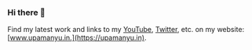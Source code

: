 ### Hi there 👋

<!--
**upamanyudas/upamanyudas** is a ✨ _special_ ✨ repository because its `README.md` (this file) appears on your GitHub profile.

Here are some ideas to get you started:

- 🔭 I’m currently working on ...
- 🌱 I’m currently learning ...
- 👯 I’m looking to collaborate on ...
- 🤔 I’m looking for help with ...
- 💬 Ask me about ...
- 📫 How to reach me: ...
- 😄 Pronouns: ...
- ⚡ Fun fact: ...
-->

Find my latest work and links to my [YouTube](https://www.youtube.com/c/UpamanyuDas), [Twitter](https://twitter.com/cloudstudio), etc. on my website: [www.upamanyu.in.](https://upamanyu.in).
